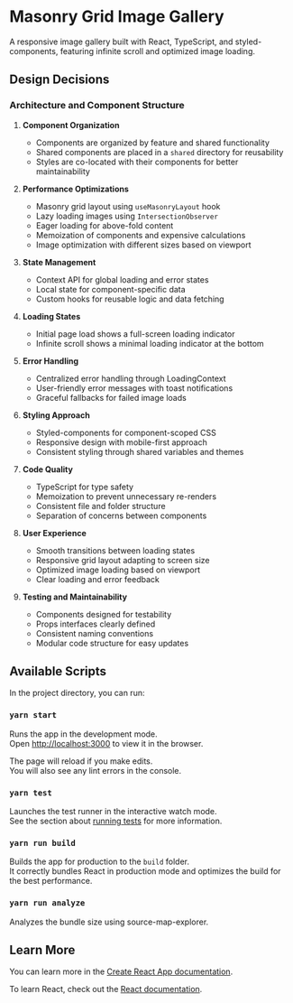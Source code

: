 # Masonry Grid Image Gallery

A responsive image gallery built with React, TypeScript, and styled-components, featuring infinite scroll and optimized image loading.

## Design Decisions

### Architecture and Component Structure

1. **Component Organization**

   - Components are organized by feature and shared functionality
   - Shared components are placed in a `shared` directory for reusability
   - Styles are co-located with their components for better maintainability

2. **Performance Optimizations**

   - Masonry grid layout using `useMasonryLayout` hook
   - Lazy loading images using `IntersectionObserver`
   - Eager loading for above-fold content
   - Memoization of components and expensive calculations
   - Image optimization with different sizes based on viewport

3. **State Management**

   - Context API for global loading and error states
   - Local state for component-specific data
   - Custom hooks for reusable logic and data fetching

4. **Loading States**

   - Initial page load shows a full-screen loading indicator
   - Infinite scroll shows a minimal loading indicator at the bottom

5. **Error Handling**

   - Centralized error handling through LoadingContext
   - User-friendly error messages with toast notifications
   - Graceful fallbacks for failed image loads

6. **Styling Approach**

   - Styled-components for component-scoped CSS
   - Responsive design with mobile-first approach
   - Consistent styling through shared variables and themes

7. **Code Quality**

   - TypeScript for type safety
   - Memoization to prevent unnecessary re-renders
   - Consistent file and folder structure
   - Separation of concerns between components

8. **User Experience**

   - Smooth transitions between loading states
   - Responsive grid layout adapting to screen size
   - Optimized image loading based on viewport
   - Clear loading and error feedback

9. **Testing and Maintainability**
   - Components designed for testability
   - Props interfaces clearly defined
   - Consistent naming conventions
   - Modular code structure for easy updates

## Available Scripts

In the project directory, you can run:

### `yarn start`

Runs the app in the development mode.\
Open [http://localhost:3000](http://localhost:3000) to view it in the browser.

The page will reload if you make edits.\
You will also see any lint errors in the console.

### `yarn test`

Launches the test runner in the interactive watch mode.\
See the section about [running tests](https://facebook.github.io/create-react-app/docs/running-tests) for more information.

### `yarn run build`

Builds the app for production to the `build` folder.\
It correctly bundles React in production mode and optimizes the build for the best performance.

### `yarn run analyze`

Analyzes the bundle size using source-map-explorer.

## Learn More

You can learn more in the [Create React App documentation](https://facebook.github.io/create-react-app/docs/getting-started).

To learn React, check out the [React documentation](https://reactjs.org/).
